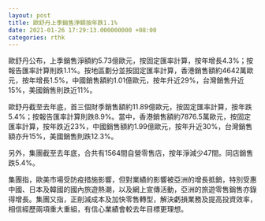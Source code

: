 ```yaml
---
layout: post
title: 歐舒丹上季銷售淨額按年跌1.1%
date: 2021-01-26 17:29:13.000000000 +08:00
categories: rthk
---
```


歐舒丹公布，上季銷售淨額約5.73億歐元，按固定匯率計算，按年增長4.3%；按報告匯率計算則跌1.1%。按地區劃分並按固定匯率計算，香港銷售額約4642萬歐元，按年增長1.5%，中國銷售額約1.01億歐元，按年升近29%，台灣銷售升近15%，美國銷售則跌近11%。

歐舒丹截至去年底，首三個財季銷售額約11.89億歐元，按固定匯率計算，按年跌5.4%；按報告匯率計算則跌8.9%。當中，香港銷售額約7876.5萬歐元，按固定匯率計算，按年跌近23%，中國銷售額約1.99億歐元，按年升近30%，台灣銷售額亦升15%，美國銷售則跌12.3%。

另外，集團截至去年底，合共有1564間自營零售店，按年淨減少47間。同店銷售跌5.4%。

集團指，歐美市場受防疫措施影響，但對業績的影響被亞洲的增長抵銷，特別受惠中國、日本及韓國的國內旅遊熱潮，以及網上宣傳活動，亞洲的旅遊零售銷售亦錄得增長。集團又指，正削減成本及加快零售轉型，解決虧損業務及提高投資效率，相信經歷兩項重大重組，有信心業績會較去年目標更理想。
